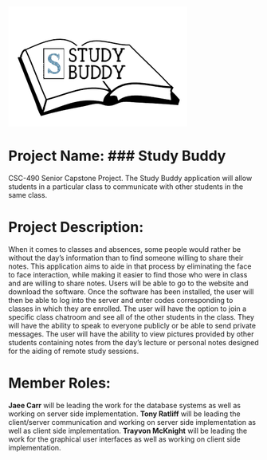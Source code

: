 ![alt tag](https://github.com/Metalaxe1/StudyBuddy/blob/master/logo1.png?raw=true) 




# Project Name:  ### Study Buddy
CSC-490 Senior Capstone Project.  The Study Buddy application will allow students in a particular class to communicate with other students in the same class.

# Project Description:
When it comes to classes and absences, some people would rather be without the day’s information than to find someone willing to share their notes. This application aims to aide in that process by eliminating the face to face interaction, while making it easier to find those who were in class and are willing to share notes. Users will be able to go to the website and download the software. Once the software has been installed, the user will then be able to log into the server and enter codes corresponding to classes in which they are enrolled. The user will have the option to join a specific class chatroom and see all of the other students in the class. They will have the ability to speak to everyone publicly or be able to send private messages. The user will have the ability to view pictures provided by other students containing notes from the day’s lecture or personal notes designed for the aiding of remote study sessions.

# Member Roles:
__Jaee Carr__ will be leading the work for the database systems as well as working on server side implementation. __Tony Ratliff__ will be leading the client/server communication and working on server side implementation as well as client side implementation. __Trayvon McKnight__ will be leading the work for the graphical user interfaces as well as working on client side implementation.

